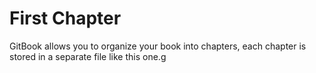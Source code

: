 # First Chapter

GitBook allows you to organize your book into chapters, each chapter is stored in a separate file like this one.g


